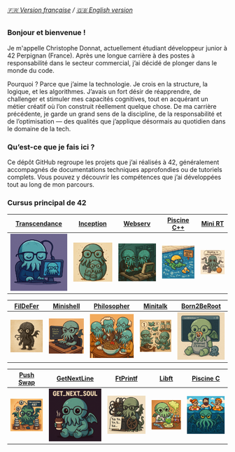 ###### [🇫🇷 Version française](README.fr.md) / [🇬🇧 English version](README.md)

### Bonjour et bienvenue !

Je m'appelle Christophe Donnat, actuellement étudiant développeur junior à 42 Perpignan (France).
Après une longue carrière à des postes à responsabilité dans le secteur commercial, j’ai décidé de plonger dans le monde du code.

Pourquoi ? Parce que j’aime la technologie. Je crois en la structure, la logique, et les algorithmes.
J’avais un fort désir de réapprendre, de challenger et stimuler mes capacités cognitives, tout en acquérant un métier créatif où l’on construit réellement quelque chose.
De ma carrière précédente, je garde un grand sens de la discipline, de la responsabilité et de l’optimisation — des qualités que j’applique désormais au quotidien dans le domaine de la tech.

### Qu’est-ce que je fais ici ?  
Ce dépôt GitHub regroupe les projets que j’ai réalisés à 42, généralement accompagnés de documentations techniques approfondies ou de tutoriels complets.
Vous pouvez y découvrir les compétences que j’ai développées tout au long de mon parcours.

### Cursus principal de 42

| [Transcendance]() | [Inception](https://github.com/donnatchris/inception-42) | [Webserv](https://github.com/donnatchris/webserv-42) | [Piscine C++](https://github.com/donnatchris/piscine-cpp-42) | [Mini RT](https://github.com/donnatchris/minirt-42) |
| --- | --- | --- | --- | --- |
| [![Transcendance](images/transcendance.png)]() | [![Inception](images/inception.png)](https://github.com/donnatchris/inception-42) | [![Webserv](images/webserv.png)](https://github.com/donnatchris/webserv-42) | [![Piscine C++](images/cpp.png)](https://github.com/donnatchris/piscine-cpp-42) | [![MiniRT](images/minirt.png)](https://github.com/donnatchris/minirt-42) |

| [FilDeFer](https://github.com/donnatchris/fdf-42) | [Minishell](https://github.com/donnatchris/minishell-42) | [Philosopher](https://github.com/donnatchris/philosophers-42) | [Minitalk](https://github.com/donnatchris/minitalk-42) | [Born2BeRoot](https://github.com/donnatchris/born2beroot-42) |
| --- | --- | --- | --- | --- |
| [![FDF](images/fdf.png)](https://github.com/donnatchris/fdf-42) | [![Minishell](images/minishell.png)](https://github.com/donnatchris/minishell-42) | [![Philosopher](images/philo.png)](https://github.com/donnatchris/philosophers-42) | [![Minitalk](images/minitalk.png)](https://github.com/donnatchris/minitalk-42) | [![Born2BeRoot](images/born2beroot.png)](https://github.com/donnatchris/born2beroot-42) |

| [Push Swap](https://github.com/donnatchris/push_swap-42) | [GetNextLine](https://github.com/donnatchris/get_next_line-42) | [FtPrintf](https://github.com/donnatchris/ft_printf-42) | [Libft](https://github.com/donnatchris/libft-42) | [Piscine C](https://github.com/donnatchris/piscine-42) |
| --- | --- | --- | --- | --- |
| [![Push Swap](images/pushswap.png)](https://github.com/donnatchris/push_swap-42) | [![GetNextLine](images/gnl.png)](https://github.com/donnatchris/get_next_line-42) | [![FtPrintf](images/printf.png)](https://github.com/donnatchris/ft_printf-42) | [![Libft](images/libft.png)](https://github.com/donnatchris/libft-42) | [![Piscine C](images/c.png)](https://github.com/donnatchris/piscine-42) |

